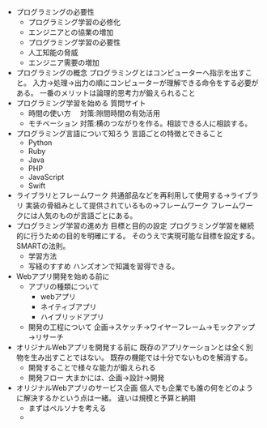 - プログラミングの必要性
  - プログラミング学習の必修化
  - エンジニアとの協業の増加
  - プログラミング学習の必要性
  - 人工知能の脅威
  - エンジニア需要の増加
- プログラミングの概念
  プログラミングとはコンピューターへ指示を出すこと。
  入力→処理→出力の順にコンピューターが理解できる命令をする必要がある。
  一番のメリットは論理的思考力が鍛えられること
- プログラミング学習を始める
  質問サイト
  - 時間の使い方
　対策:隙間時間の有効活用
  - モチベーション
  対策:横のつながりを作る。相談できる人に相談する。
- プログラミング言語について知ろう
  言語ごとの特徴とできること
  - Python
  - Ruby
  - Java
  - PHP
  - JavaScript
  - Swift
- ライブラリとフレームワーク
  共通部品などを再利用して使用する→ライブラリ
  実装の骨組みとして提供されているもの→フレームワーク
  フレームワークには人気のものが言語ごとにある。
- プログラミング学習の進め方
  目標と目的の設定
  プログラミング学習を継続的に行うための目的を明確にする。
  そのうえで実現可能な目標を設定する。SMARTの法則。
  - 学習方法
  - 写経のすすめ
    ハンズオンで知識を習得できる。
- Webアプリ開発を始める前に
  - アプリの種類について
    - webアプリ
    - ネイティブアプリ
    - ハイブリッドアプリ
  - 開発の工程について
    企画→スケッチ→ワイヤーフレーム→モックアップ→リサーチ
- オリジナルWebアプリを開発する前に
  既存のアプリケーションとは全く別物を生み出すことではない。
  既存の機能では十分でないものを解消する。
  - 開発することで様々な能力が鍛えられる
  - 開発フロー
    大まかには、企画→設計→開発
- オリジナルWebアプリのサービス企画
  個人でも企業でも誰の何をどのように解決するかという点は一緒。
  違いは規模と予算と納期
  - まずはペルソナを考える
  - 

